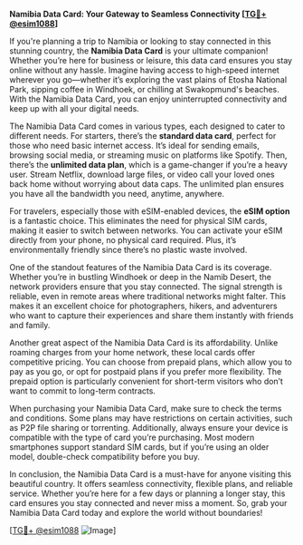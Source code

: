 **Namibia Data Card: Your Gateway to Seamless Connectivity [[TG💪+ @esim1088](https://t.me/s/esim1088)]**

If you're planning a trip to Namibia or looking to stay connected in this stunning country, the **Namibia Data Card** is your ultimate companion! Whether you’re here for business or leisure, this data card ensures you stay online without any hassle. Imagine having access to high-speed internet wherever you go—whether it’s exploring the vast plains of Etosha National Park, sipping coffee in Windhoek, or chilling at Swakopmund's beaches. With the Namibia Data Card, you can enjoy uninterrupted connectivity and keep up with all your digital needs.

The Namibia Data Card comes in various types, each designed to cater to different needs. For starters, there’s the **standard data card**, perfect for those who need basic internet access. It’s ideal for sending emails, browsing social media, or streaming music on platforms like Spotify. Then, there’s the **unlimited data plan**, which is a game-changer if you’re a heavy user. Stream Netflix, download large files, or video call your loved ones back home without worrying about data caps. The unlimited plan ensures you have all the bandwidth you need, anytime, anywhere.

For travelers, especially those with eSIM-enabled devices, the **eSIM option** is a fantastic choice. This eliminates the need for physical SIM cards, making it easier to switch between networks. You can activate your eSIM directly from your phone, no physical card required. Plus, it’s environmentally friendly since there’s no plastic waste involved.

One of the standout features of the Namibia Data Card is its coverage. Whether you’re in bustling Windhoek or deep in the Namib Desert, the network providers ensure that you stay connected. The signal strength is reliable, even in remote areas where traditional networks might falter. This makes it an excellent choice for photographers, hikers, and adventurers who want to capture their experiences and share them instantly with friends and family.

Another great aspect of the Namibia Data Card is its affordability. Unlike roaming charges from your home network, these local cards offer competitive pricing. You can choose from prepaid plans, which allow you to pay as you go, or opt for postpaid plans if you prefer more flexibility. The prepaid option is particularly convenient for short-term visitors who don’t want to commit to long-term contracts.

When purchasing your Namibia Data Card, make sure to check the terms and conditions. Some plans may have restrictions on certain activities, such as P2P file sharing or torrenting. Additionally, always ensure your device is compatible with the type of card you’re purchasing. Most modern smartphones support standard SIM cards, but if you’re using an older model, double-check compatibility before you buy.

In conclusion, the Namibia Data Card is a must-have for anyone visiting this beautiful country. It offers seamless connectivity, flexible plans, and reliable service. Whether you’re here for a few days or planning a longer stay, this card ensures you stay connected and never miss a moment. So, grab your Namibia Data Card today and explore the world without boundaries!

[[TG💪+ @esim1088](https://t.me/s/esim1088) ![Image](https://i.postimg.cc/Y0z9fWf4/image.png)]